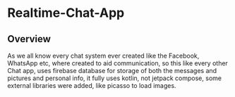 # Realtime-Chat-App

## Overview
As we all know every chat system ever created like the Facebook, WhatsApp etc, where created to aid communication,
so this like every other Chat app, uses firebase database for storage of both the messages and pictures and personal info,
it fully uses kotlin, not jetpack compose, some external libraries were added, like picasso to load images.


